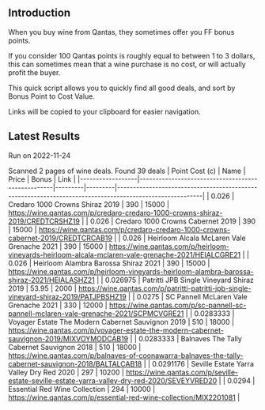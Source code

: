 ## Introduction

When you buy wine from Qantas, they sometimes offer you FF bonus points. 

If you consider 100 Qantas points is roughly equal to between 1 to 3 dollars, this can sometimes mean that a wine purchase is no cost, or will actually profit the buyer.

This quick script allows you to quickly find all good deals, and sort by Bonus Point to Cost Value.

Links will be copied to your clipboard for easier navigation.

## Latest Results

Run on 2022-11-24

Scanned 2 pages of wine deals.
Found 39 deals
|   Point Cost (c) | Name                                              |   Price |   Bonus | Link                                                                                                    |
|------------------|---------------------------------------------------|---------|---------|---------------------------------------------------------------------------------------------------------|
|        0.026     | Credaro 1000 Crowns Shiraz 2019                   |  390    |   15000 | https://wine.qantas.com/p/credaro-credaro-1000-crowns-shiraz-2019/CREDTCRSHZ19                          |
|        0.026     | Credaro 1000 Crowns Cabernet 2019                 |  390    |   15000 | https://wine.qantas.com/p/credaro-credaro-1000-crowns-cabernet-2019/CREDTCRCAB19                        |
|        0.026     | Heirloom Alcala McLaren Vale Grenache 2021        |  390    |   15000 | https://wine.qantas.com/p/heirloom-vineyards-heirloom-alcala-mclaren-vale-grenache-2021/HEIALCGRE21     |
|        0.026     | Heirloom Alambra Barossa Shiraz 2021              |  390    |   15000 | https://wine.qantas.com/p/heirloom-vineyards-heirloom-alambra-barossa-shiraz-2021/HEIALASHZ21           |
|        0.026975  | Patritti JPB Single Vineyard Shiraz 2019          |   53.95 |    2000 | https://wine.qantas.com/p/patritti-patritti-jpb-single-vineyard-shiraz-2019/PATJPBSHZ19                 |
|        0.0275    | SC Pannell McLaren Vale Grenache 2021             |  330    |   12000 | https://wine.qantas.com/p/sc-pannell-sc-pannell-mclaren-vale-grenache-2021/SCPMCVGRE21                  |
|        0.0283333 | Voyager Estate The Modern Cabernet Sauvignon 2019 |  510    |   18000 | https://wine.qantas.com/p/voyager-estate-the-modern-cabernet-sauvignon-2019/MIXVOYMODCAB19              |
|        0.0283333 | Balnaves The Tally Cabernet Sauvignon 2018        |  510    |   18000 | https://wine.qantas.com/p/balnaves-of-coonawarra-balnaves-the-tally-cabernet-sauvignon-2018/BALTALCAB18 |
|        0.0291176 | Seville Estate Yarra Valley Dry Red 2020          |  297    |   10200 | https://wine.qantas.com/p/seville-estate-seville-estate-yarra-valley-dry-red-2020/SEVEYVRED20           |
|        0.0294    | Essential Red Wine Collection                     |  294    |   10000 | https://wine.qantas.com/p/essential-red-wine-collection/MIX2201081                                      |

